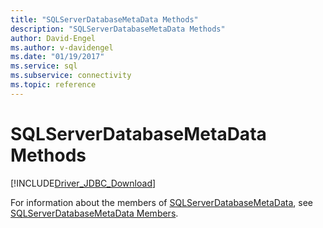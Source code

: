 ```yaml
---
title: "SQLServerDatabaseMetaData Methods"
description: "SQLServerDatabaseMetaData Methods"
author: David-Engel
ms.author: v-davidengel
ms.date: "01/19/2017"
ms.service: sql
ms.subservice: connectivity
ms.topic: reference
---
```

# SQLServerDatabaseMetaData Methods
[!INCLUDE[Driver_JDBC_Download](../../../includes/driver_jdbc_download.md)]

  For information about the members of [SQLServerDatabaseMetaData](../../../connect/jdbc/reference/sqlserverdatabasemetadata-class.md), see [SQLServerDatabaseMetaData Members](../../../connect/jdbc/reference/sqlserverdatabasemetadata-members.md).  
  
  
